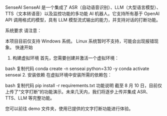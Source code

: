 SenseAI
SenseAI 是一个集成了 ASR（自动语音识别）、LLM（大型语言模型）、TTS（文本转语音）以及监控功能的多功能 AI 机器人。它支持所有基于 OpenAI API 调用格式的模型，具有 LLM 模型流式输出的能力，并支持对话的打断功能。

系统要求
请注意：

本项目目前仅支持 Windows 系统。
Linux 系统暂时不支持，可能会出现报错现象。
快速开始
1. 构建虚拟环境
首先，您需要创建并激活一个虚拟环境：

bash
复制代码
conda create -n senseai python=3.10 -y
conda activate senseai
2. 安装依赖
在虚拟环境中安装所需的依赖包：

bash
复制代码
pip install -r requirements.txt
功能说明
截至 8 月 10 日，目前仅上传了“文字打断”的功能演示。未来几天内，我们将逐步上传并集成 ASR、TTS、LLM 等完整功能。

您可以前往 demo 文件夹，使用已提供的文字打断功能进行体验。
